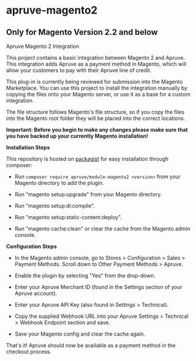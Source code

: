 # apruve-magento2
## Only for Magento Version 2.2 and below
Apruve Magento 2 Integration

This project contains a basic integration between Magento 2 and Apruve. This integration adds Apruve as a payment method in Magento, which will allow your customers to pay with their Apruve line of credit. 

This plug-in is currently being reviewed for submission into the Magento Marketplace. You can use this project to install the integration manually by copying the files onto your Magento server, or use it as a base for a custom integration.

The file structure follows Magento's file structure, so if you copy the files into the Magento root folder they will be placed into the correct locations.


**Important: Before you begin to make any changes please make sure that you have backed up your currently Magento installation!**

**Installation Steps**

 This repository is hosted on [packagist](https://packagist.org/packages/apruve/module-magento2) for easy installation through composer:
 
* Run `composer require apruve/module-magento2 <version>` from your Magento directory to add the plugin.

* Run "magento setup:upgrade" from your Magento directory.

* Run "magento setup:di:compile".

* Run "magento setup:static-content:deploy".

* Run "magento cache:clean" or clear the cache from the Magento admin console. 

**Configuration Steps**

* In the Magento admin console, go to Stores > Configuration > Sales > Payment Methods. Scroll down to Other Payment Methods > Apruve. 

* Enable the plugin by selecting "Yes" from the drop-down.

* Enter your Apruve Merchant ID (found in the Settings section of your Apruve account).

* Enter your Apruve API Key (also found in Settings > Technical).

* Copy the supplied Webhook URL into your Apruve Settings > Technical > Webhook Endpoint section and save.

* Save your Magento config and clear the cache again.

That's it! Apruve should now be available as a payment method in the checkout process. 